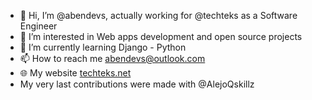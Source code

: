 - 👋 Hi, I’m @abendevs, actually working for @techteks as a Software Engineer
- 👀 I’m interested in Web apps development and open source projects
- 🌱 I’m currently learning Django - Python
- 📫 How to reach me abendevs@outlook.com
- &#127760; My website <a href="https://techteks.net">techteks.net</a>
- My very last contributions were made with @AlejoQskillz

<!---
abendevs/abendevs is a ✨ special ✨ repository because its `README.md` (this file) appears on your GitHub profile.
You can click the Preview link to take a look at your changes.
--->
